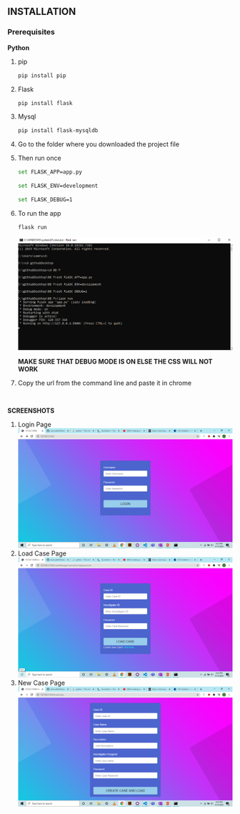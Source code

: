 ## INSTALLATION
### Prerequisites
**Python**
<br />

1. pip
    ```bash
    pip install pip
    ```
2. Flask
    ```bash
    pip install flask
    ```
3. Mysql
    ```bash
    pip install flask-mysqldb
    ```
4. Go to the folder where you downloaded the project file

5. Then run once
    ```bash
    set FLASK_APP=app.py
    ```
    ```bash
    set FLASK_ENV=development
    ```
    ```bash
    set FLASK_DEBUG=1
    ```
6. To run the app
    ```bash
    flask run
    ```
    ![](static/css/images/cmd-running.png)
    
    **MAKE SURE THAT DEBUG MODE IS ON ELSE THE CSS WILL NOT WORK**
7. Copy the url from the command line and paste it in chrome

<br />

**SCREENSHOTS**
1. Login Page
    ![](static/css/images/screenshots/Login.png)
    <br />
2. Load Case Page
    ![](static/css/images/screenshots/loadCase.png)
    <br />
3. New Case Page
    ![](static/css/images/screenshots/newCase.png)
    <br />
